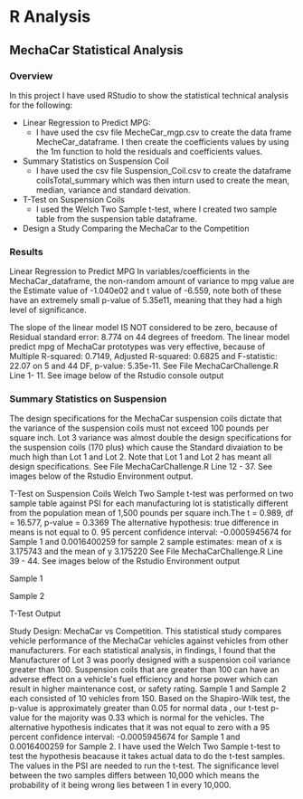 # R Analysis
## MechaCar Statistical Analysis
### Overview
In this project I have used RStudio to show the statistical technical analysis for the following:

- Linear Regression to Predict MPG:
  - I have used the csv file MecheCar_mgp.csv to create the data frame MecheCar_dataframe. I then create the coefficients values by using the 1m function to hold the residuals and coefficients values.
- Summary Statistics on Suspension Coil
  - I have used the csv file Suspension_Coil.csv to create the dataframe coilsTotal_summary which was then inturn used to create the mean, median, variance and standard deivation.
- T-Test on Suspension Coils
  - I used the Welch Two Sample t-test, where I created two sample table from the suspension table dataframe.
- Design a Study Comparing the MechaCar to the Competition
### Results
Linear Regression to Predict MPG
In variables/coefficients in the MechaCar_dataframe, the non-random amount of variance to mpg value are the Estimate value of -1.040e02 and t value of -6.559, note both of these have an extremely small p-value of 5.35e11, meaning that they had a high level of significance.

The slope of the linear model IS NOT considered to be zero, because of Residual standard error: 8.774 on 44 degrees of freedom. The linear model predict mpg of MechaCar prototypes was very effective, because of Multiple R-squared: 0.7149, Adjusted R-squared: 0.6825 and F-statistic: 22.07 on 5 and 44 DF, p-value: 5.35e-11. See File MechaCarChallenge.R Line 1- 11. See image below of the Rstudio console output



### Summary Statistics on Suspension
The design specifications for the MechaCar suspension coils dictate that the variance of the suspension coils must not exceed 100 pounds per square inch. Lot 3 variance was almost double the design specifications for the suspension coils (170 plus) which cause the Standard divaiation to be much high than Lot 1 and Lot 2. Note that Lot 1 and Lot 2 has meant all design specifications. See File MechaCarChallenge.R Line 12 - 37. See images below of the Rstudio Environment output.





T-Test on Suspension Coils
Welch Two Sample t-test was performed on two sample table against PSI for each manufacturing lot is statistically different from the population mean of 1,500 pounds per square inch.The t = 0.989, df = 16.577, p-value = 0.3369 The alternative hypothesis: true difference in means is not equal to 0. 95 percent confidence interval: -0.0005945674 for Sample 1 and 0.0016400259 for sample 2 sample estimates: mean of x is 3.175743 and the mean of y 3.175220 See File MechaCarChallenge.R Line 39 - 44. See images below of the Rstudio Environment output

Sample 1

Sample 2

T-Test Output

Study Design: MechaCar vs Competition.
This statistical study compares vehicle performance of the MechaCar vehicles against vehicles from other manufacturers. For each statistical analysis, in findings, I found that the Manufacturer of Lot 3 was poorly designed with a suspension coil variance greater than 100. Suspension coils that are greater than 100 can have an adverse effect on a vehicle's fuel efficiency and horse power which can result in higher maintenance cost, or safety rating. Sample 1 and Sample 2 each consisted of 10 vehicles from 150. Based on the Shapiro-Wilk test, the p-value is approximately greater than 0.05 for normal data , our t-test p-value for the majority was 0.33 which is normal for the vehicles. The alternative hypothesis indicates that it was not equal to zero with a 95 percent confidence interval: -0.0005945674 for Sample 1 and 0.0016400259 for Sample 2. I have used the Welch Two Sample t-test to test the hypothesis beacause it takes actual data to do the t-test samples. The values in the PSI are needed to run the t-test. The significance level between the two samples differs between 10,000 which means the probability of it being wrong lies between 1 in every 10,000.
